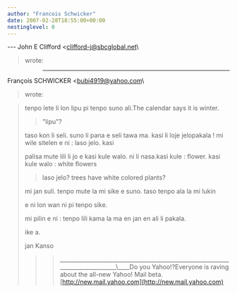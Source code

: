 ```yaml
---
author: "Francois Schwicker"
date: 2007-02-28T18:55:00+00:00
nestinglevel: 0
---
```

\---
 John E Clifford <[clifford-j@sbcglobal.net](mailto://clifford-j@sbcglobal.net)\
> wrote:

>> ---
 François SCHWICKER <[bubi4919@yahoo.com](mailto://bubi4919@yahoo.com)\
> wrote:

>> 
> tenpo lete li lon lipu pi tenpo suno ali.The calendar says it is winter.
>> "lipu"?
>> 
> taso kon li seli. suno li pana e seli tawa ma.
> kasi li loje jelopakala ! mi wile sitelen e ni : laso jelo. kasi
> 
> palisa mute lili li jo e kasi kule walo. ni li
> nasa.kasi kule : flower. kasi kule walo : white flowers
>> laso jelo?
> trees have white colored plants?
>> 
> mi jan suli. tenpo mute la mi sike e suno. taso
> tenpo ala la mi lukin
> 
> e ni lon wan ni pi tenpo sike.
> 
>> 
> mi pilin e ni : tenpo lili kama la ma en jan en
> ali li pakala.
> 
>> 
> ike a.
> 
>> 
> jan Kanso
> 
>> 
>>>\_\_\_\_\_\_\_\_\_\_\_\_\_\_\_\_\_\_\_\_\_\_\_\_\_\_\_\_\_\_\_\_\_\_\_\_\_\_\_\_\_\_\_\_\_\_\_\_\_\_\_\_\_\_\_\_\_\_\_\_\_\_\_\_\_\_\_\_\_\_\_\_\_\_\_\_\_\_\_\_\\\_\_\_\_Do you Yahoo!?Everyone is raving about the all-new Yahoo! Mail beta.[http://new.mail.yahoo.com](http://new.mail.yahoo.com)